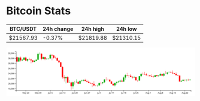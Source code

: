 # Bitcoin Stats

BTC/USDT|24h change|24h high|24h low|
|---|---|---|---|
|$21567.93|-0.37%|$21819.88|$21310.15|

<img src="./chart.svg">
